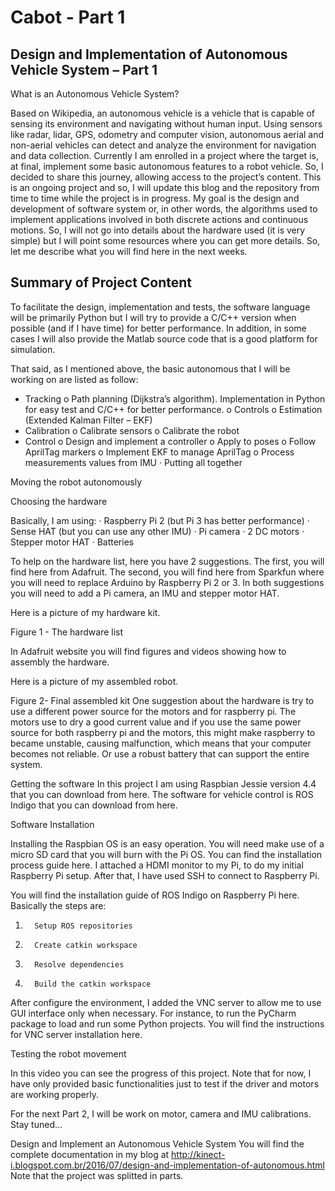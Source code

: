 # Cabot - Part 1
## Design and Implementation of Autonomous Vehicle System – Part 1

What is an Autonomous Vehicle System?

Based on Wikipedia, an autonomous vehicle is a vehicle that is capable of sensing its environment and navigating without human input.
Using sensors like radar, lidar, GPS, odometry and computer vision, autonomous aerial and non-aerial vehicles can detect and analyze the environment for navigation and data collection.
Currently I am enrolled in a project where the target is, at final, implement some basic autonomous features to a robot vehicle. So, I decided to share this journey, allowing access to the project’s content. This is an ongoing project and so, I will update this blog and the repository from time to time while the project is in progress.
My goal is the design and development of software system or, in other words, the algorithms used to implement applications involved in both discrete actions and continuous motions. So, I will not go into details about the hardware used (it is very simple) but I will point some resources where you can get more details.
So, let me describe what you will find here in the next weeks.

## Summary of Project Content

To facilitate the design, implementation and tests, the software language will be primarily Python but I will try to provide a C/C++ version when possible (and if I have time) for better performance. In addition, in some cases I will also provide the Matlab source code that is a good platform for simulation.

That said, as I mentioned above, the basic autonomous that I will be working on are listed as follow:

- Tracking
o Path planning (Dijkstra’s algorithm). Implementation in Python for easy test and C/C++ for better performance.
  o   Controls
  o   Estimation (Extended Kalman Filter – EKF)
- Calibration
  o   Calibrate sensors
  o   Calibrate the robot
- Control
  o   Design and implement a controller
  o   Apply to poses
  o   Follow AprilTag markers
  o   Implement EKF to manage AprilTag
  o   Process measurements values from IMU
·         Putting all together

Moving the robot autonomously

Choosing the hardware

Basically, I am using:
·         Raspberry Pi 2 (but Pi 3 has better performance)
·         Sense HAT (but you can use any other IMU)
·         Pi camera
·         2 DC motors
·         Stepper motor HAT
·         Batteries

To help on the hardware list, here you have 2 suggestions.
The first, you will find here from Adafruit.
The second, you will find here from Sparkfun where you will need to replace Arduino by Raspberry Pi 2 or 3.
In both suggestions you will need to add a Pi camera, an IMU and stepper motor HAT.

Here is a picture of my hardware kit.

Figure 1 - The hardware list

In Adafruit website you will find figures and videos showing how to assembly the hardware.

Here is a picture of my assembled robot.

Figure 2- Final assembled kit
One suggestion about the hardware is try to use a different power source for the motors and for raspberry pi. The motors use to dry a good current value and if you use the same power source for both raspberry pi and the motors, this might make raspberry to became unstable, causing malfunction, which means that your computer becomes not reliable. Or use a robust battery that can support the entire system.

Getting the software
In this project I am using Raspbian Jessie version 4.4 that you can download from here.
The software for vehicle control is ROS Indigo that you can download from here.

Software Installation

Installing the Raspbian OS is an easy operation. You will need make use of a micro SD card that you will burn with the Pi OS. You can find the installation process guide here.
I attached a HDMI monitor to my Pi, to do my initial Raspberry Pi setup. After that, I have used SSH to connect to Raspberry Pi.

You will find the installation guide of ROS Indigo on Raspberry Pi here.
Basically the steps are:

1.       Setup ROS repositories
2.       Create catkin workspace
3.       Resolve dependencies
4.       Build the catkin workspace

After configure the environment, I added the VNC server to allow me to use GUI interface only when necessary. For instance, to run the PyCharm package to load and run some Python projects. You will find the instructions for VNC server installation here.

Testing the robot movement

In this video you can see the progress of this project. Note that for now, I have only provided basic functionalities just to test if the driver and motors are working properly.

For the next Part 2, I will be work on motor, camera and IMU calibrations.
Stay tuned…



Design and Implement an Autonomous Vehicle System
You will find the complete documentation in my blog at http://kinect-i.blogspot.com.br/2016/07/design-and-implementation-of-autonomous.html
Note that the project was splitted in parts.
